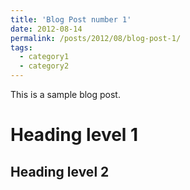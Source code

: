```yaml
---
title: 'Blog Post number 1'
date: 2012-08-14
permalink: /posts/2012/08/blog-post-1/
tags:
  - category1
  - category2
---
```


This is a sample blog post.

Heading level 1
======
Heading level 2
------
